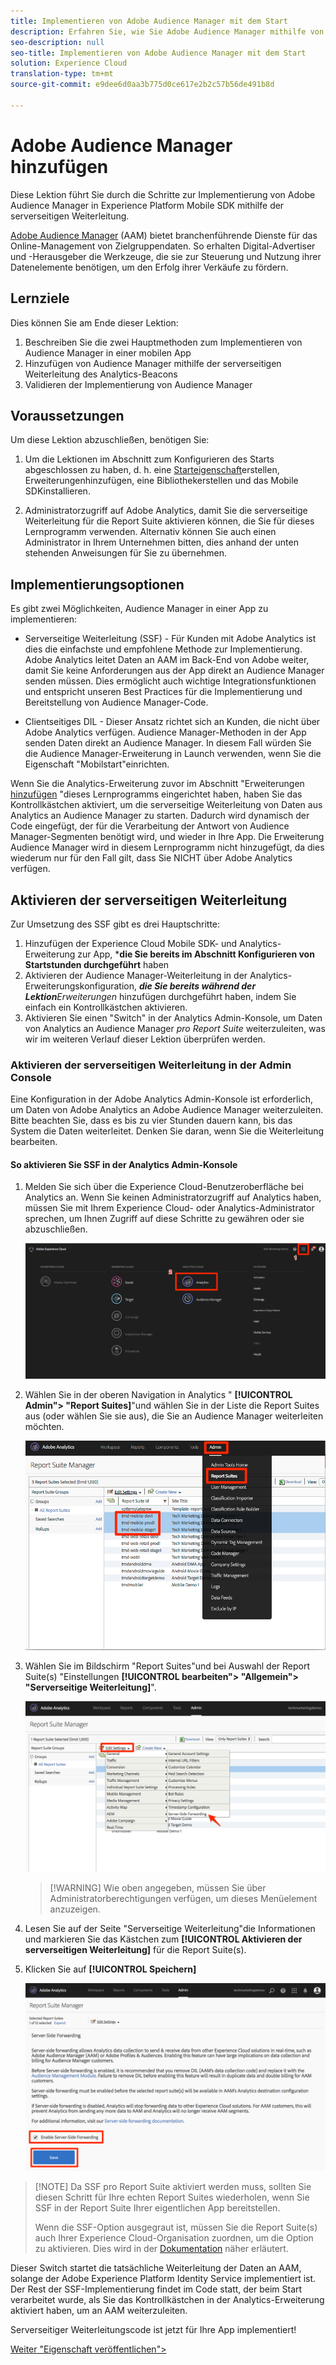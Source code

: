 ```yaml
---
title: Implementieren von Adobe Audience Manager mit dem Start
description: Erfahren Sie, wie Sie Adobe Audience Manager mithilfe von serverseitigem Weiterleiten und Starten auf Ihrer Website implementieren. Diese Lektion ist Teil des Lernprogramms "Implementing the Experience Cloud in Mobile Android Applications"(Implementieren der Experience Cloud in mobilen Android-Anwendungen).
seo-description: null
seo-title: Implementieren von Adobe Audience Manager mit dem Start
solution: Experience Cloud
translation-type: tm+mt
source-git-commit: e9dee6d0aa3b775d0ce617e2b2c57b56de491b8d

---
```



# Adobe Audience Manager hinzufügen

Diese Lektion führt Sie durch die Schritte zur Implementierung von Adobe Audience Manager in Experience Platform Mobile SDK mithilfe der serverseitigen Weiterleitung.

[Adobe Audience Manager](https://docs.adobe.com/content/help/en/audience-manager/user-guide/aam-home.html) (AAM) bietet branchenführende Dienste für das Online-Management von Zielgruppendaten. So erhalten Digital-Advertiser und -Herausgeber die Werkzeuge, die sie zur Steuerung und Nutzung ihrer Datenelemente benötigen, um den Erfolg ihrer Verkäufe zu fördern.

## Lernziele

Dies können Sie am Ende dieser Lektion:

1. Beschreiben Sie die zwei Hauptmethoden zum Implementieren von Audience Manager in einer mobilen App
1. Hinzufügen von Audience Manager mithilfe der serverseitigen Weiterleitung des Analytics-Beacons
1. Validieren der Implementierung von Audience Manager

## Voraussetzungen 

Um diese Lektion abzuschließen, benötigen Sie:

1. Um die Lektionen im Abschnitt zum Konfigurieren des Starts abgeschlossen zu haben, d. h. eine [Starteigenschaft](launch-create-a-property.md)erstellen, Erweiterungen[](launch-add-extensions.md)hinzufügen, eine Bibliothek[](launch-create-a-library.md)erstellen und das Mobile SDK[](launch-install-the-mobile-sdk.md)installieren.

1. Administratorzugriff auf Adobe Analytics, damit Sie die serverseitige Weiterleitung für die Report Suite aktivieren können, die Sie für dieses Lernprogramm verwenden. Alternativ können Sie auch einen Administrator in Ihrem Unternehmen bitten, dies anhand der unten stehenden Anweisungen für Sie zu übernehmen.

## Implementierungsoptionen

Es gibt zwei Möglichkeiten, Audience Manager in einer App zu implementieren:

* Serverseitige Weiterleitung (SSF) - Für Kunden mit Adobe Analytics ist dies die einfachste und empfohlene Methode zur Implementierung. Adobe Analytics leitet Daten an AAM im Back-End von Adobe weiter, damit Sie keine Anforderungen aus der App direkt an Audience Manager senden müssen. Dies ermöglicht auch wichtige Integrationsfunktionen und entspricht unseren Best Practices für die Implementierung und Bereitstellung von Audience Manager-Code.

* Clientseitiges DIL - Dieser Ansatz richtet sich an Kunden, die nicht über Adobe Analytics verfügen. Audience Manager-Methoden in der App senden Daten direkt an Audience Manager. In diesem Fall würden Sie die Audience Manager-Erweiterung in Launch verwenden, wenn Sie die Eigenschaft "Mobilstart"einrichten.

Wenn Sie die Analytics-Erweiterung zuvor im Abschnitt "Erweiterungen [hinzufügen](launch-add-extensions.md) "dieses Lernprogramms eingerichtet haben, haben Sie das Kontrollkästchen aktiviert, um die serverseitige Weiterleitung von Daten aus Analytics an Audience Manager zu starten. Dadurch wird dynamisch der Code eingefügt, der für die Verarbeitung der Antwort von Audience Manager-Segmenten benötigt wird, und wieder in Ihre App. Die Erweiterung Audience Manager wird in diesem Lernprogramm nicht hinzugefügt, da dies wiederum nur für den Fall gilt, dass Sie NICHT über Adobe Analytics verfügen.

## Aktivieren der serverseitigen Weiterleitung

Zur Umsetzung des SSF gibt es drei Hauptschritte:

1. Hinzufügen der Experience Cloud Mobile SDK- und Analytics-Erweiterung zur App, ***die Sie bereits im Abschnitt Konfigurieren von Startstunden durchgeführt** haben
1. Aktivieren der Audience Manager-Weiterleitung in der Analytics-Erweiterungskonfiguration, ***die Sie bereits während der Lektion**Erweiterungen* hinzufügen durchgeführt[](launch-add-extensions.md) haben, indem Sie einfach ein Kontrollkästchen aktivieren.
1. Aktivieren Sie einen "Switch" in der Analytics Admin-Konsole, um Daten von Analytics an Audience Manager *pro Report Suite* weiterzuleiten, was wir im weiteren Verlauf dieser Lektion überprüfen werden.

### Aktivieren der serverseitigen Weiterleitung in der Admin Console

Eine Konfiguration in der Adobe Analytics Admin-Konsole ist erforderlich, um Daten von Adobe Analytics an Adobe Audience Manager weiterzuleiten. Bitte beachten Sie, dass es bis zu vier Stunden dauern kann, bis das System die Daten weiterleitet. Denken Sie daran, wenn Sie die Weiterleitung bearbeiten.

#### So aktivieren Sie SSF in der Analytics Admin-Konsole

1. Melden Sie sich über die Experience Cloud-Benutzeroberfläche bei Analytics an. Wenn Sie keinen Administratorzugriff auf Analytics haben, müssen Sie mit Ihrem Experience Cloud- oder Analytics-Administrator sprechen, um Ihnen Zugriff auf diese Schritte zu gewähren oder sie abzuschließen.

   ![Anmelden bei der Adobe Analytics-Benutzeroberfläche](images/mobile-aam-logIntoAnalytics.png)

1. Wählen Sie in der oberen Navigation in Analytics " **[!UICONTROL Admin"&gt; "Report Suites]**"und wählen Sie in der Liste die Report Suites aus (oder wählen Sie sie aus), die Sie an Audience Manager weiterleiten möchten.

   ![Klicken Sie auf die Admin-Konsole](images/mobile-aam-analyticsAdminConsoleReportSuites.png)

1. Wählen Sie im Bildschirm "Report Suites"und bei Auswahl der Report Suite(s) "Einstellungen **[!UICONTROL bearbeiten"&gt; "Allgemein"&gt; "Serverseitige Weiterleitung]**".

   ![Wählen Sie das SSF-Menü](images/mobile-aam-selectSSFmenu.png)

   >[!WARNING] Wie oben angegeben, müssen Sie über Administratorberechtigungen verfügen, um dieses Menüelement anzuzeigen.

1. Lesen Sie auf der Seite "Serverseitige Weiterleitung"die Informationen und markieren Sie das Kästchen zum **[!UICONTROL Aktivieren der serverseitigen Weiterleitung]** für die Report Suite(s).

1. Klicken Sie auf **[!UICONTROL Speichern]**

   ![Vollständige SSF-Einrichtung](images/mobile-aam-enableSSFcomplete.png)

>[!NOTE] Da SSF pro Report Suite aktiviert werden muss, sollten Sie diesen Schritt für Ihre echten Report Suites wiederholen, wenn Sie SSF in der Report Suite Ihrer eigentlichen App bereitstellen.
>
>Wenn die SSF-Option ausgegraut ist, müssen Sie die Report Suite(s) auch Ihrer Experience Cloud-Organisation zuordnen, um die Option zu aktivieren. Dies wird in der [Dokumentation](https://docs.adobe.com/content/help/en/core-services/interface/about-core-services/report-suite-mapping.html) näher erläutert.

Dieser Switch startet die tatsächliche Weiterleitung der Daten an AAM, solange der Adobe Experience Platform Identity Service implementiert ist. Der Rest der SSF-Implementierung findet im Code statt, der beim Start verarbeitet wurde, als Sie das Kontrollkästchen in der Analytics-Erweiterung aktiviert haben, um an AAM weiterzuleiten.

Serverseitiger Weiterleitungscode ist jetzt für Ihre App implementiert!

[Weiter "Eigenschaft veröffentlichen"&gt;](publish.md)